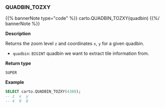 ### QUADBIN_TOZXY

{{% bannerNote type="code" %}}
carto.QUADBIN_TOZXY(quadbin)
{{%/ bannerNote %}}

**Description**

Returns the zoom level `z` and coordinates `x`, `y` for a given quadbin.

* `quadbin`: `BIGINT` quadbin we want to extract tile information from.

**Return type**

`SUPER`

**Example**

```sql
SELECT carto.QUADBIN_TOZXY(4388);
-- z  x  y
-- 4  9  8
```